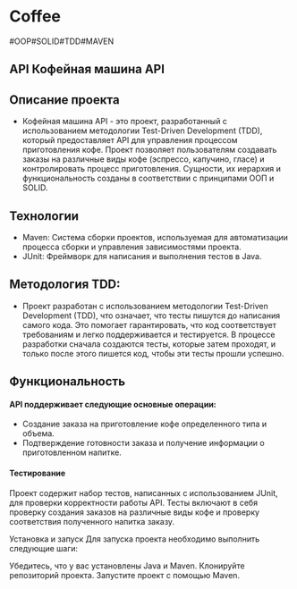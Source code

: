 # Coffee
#OOP#SOLID#TDD#MAVEN
##  API Кофейная машина API
##  Описание проекта
- Кофейная машина API - это проект, разработанный с использованием методологии Test-Driven Development (TDD), который предоставляет API для управления процессом приготовления кофе. Проект позволяет пользователям создавать заказы на различные виды кофе (эспрессо, капучино, гласе) и контролировать процесс приготовления. Сущности, их иерархия и функциональность созданы в соответствии с принципами ООП и SOLID.

##  Технологии
- Maven: Система сборки проектов, используемая для автоматизации процесса сборки и управления зависимостями проекта.
- JUnit: Фреймворк для написания и выполнения тестов в Java.
  
## Методология TDD:
- Проект разработан с использованием методологии Test-Driven Development (TDD), что означает, что тесты пишутся до написания самого кода. Это помогает гарантировать, что код соответствует требованиям и легко поддерживается и тестируется. В процессе разработки сначала создаются тесты, которые затем проходят, и только после этого пишется код, чтобы эти тесты прошли успешно.

## Функциональность
#### API поддерживает следующие основные операции:
- Создание заказа на приготовление кофе определенного типа и объема.
- Подтверждение готовности заказа и получение информации о приготовленном напитке.
#### Тестирование
Проект содержит набор тестов, написанных с использованием JUnit, для проверки корректности работы API. Тесты включают в себя проверку создания заказов на различные виды кофе и проверку соответствия полученного напитка заказу.

Установка и запуск
Для запуска проекта необходимо выполнить следующие шаги:

Убедитесь, что у вас установлены Java и Maven.
Клонируйте репозиторий проекта.
Запустите проект с помощью Maven.
